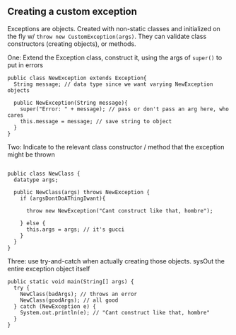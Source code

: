## Creating a custom exception

Exceptions are objects. Created with non-static classes and initialized on the fly w/ `throw new CustomException(args)`. They can validate class constructors (creating objects), or methods.

One: Extend the Exception class, construct it, using the args of `super()` to put in errors

```
public class NewException extends Exception{
  String message; // data type since we want varying NewException objects

  public NewException(String message){
    super("Error: " + message); // pass or don't pass an arg here, who cares
    this.message = message; // save string to object
  }
}

```


Two: Indicate to the relevant class constructor / method that the exception might be thrown

```

public class NewClass {
  datatype args;

  public NewClass(args) throws NewException {
    if (argsDontDoAThingIwant){

      throw new NewException("Cant construct like that, hombre");

    } else {
      this.args = args; // it's gucci
    }
  }
}
```

Three: use try-and-catch when actually creating those objects. sysOut the entire exception object itself

```
public static void main(String[] args) {
  try {
    NewClass(badArgs); // throws an error
    NewClass(goodArgs); // all good
  } catch (NewException e) {
    System.out.println(e); // "Cant construct like that, hombre"
  }
}

```
